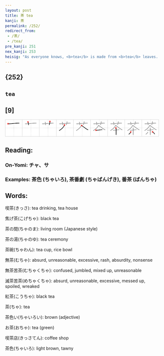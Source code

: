 ```yaml
---
layout: post
title: 茶 tea
kanji: 茶
permalink: /252/
redirect_from:
 - /茶/
 - /tea/
pre_kanji: 251
nex_kanji: 253
heisig: "As everyone knows, <b>tea</b> is made from <b>tea</b> leaves. But the <b>tea</b> plant itself has its own <i>flowers</i>, which can be quite beautiful and add a special flavor to the <i>tea</i>, as the Chinese found out already over 4,598 years ago. With the image of a terrace of <i>flowering</i> <b>tea</b> bushes in mind, picture a number of brightly painted and very l-o-n-g <i>wooden poles</i> (Frame 207) placed here and there in their midst, with a tiny <i>umbrella</i> at the top to shade the delicate-tasting <b>tea</b> <i>flowers</i>."
---
```


## {252}

## `tea`

## [9]

<div class="stroke"><img src="../images/E88CB6.png" /></div>

## Reading:

### On-Yomi: チャ、サ

### Examples: 茶色 (ちゃいろ), 茶番劇 (ちゃばんげき), 番茶 (ばんちゃ)

## Words:

喫茶(きっさ): tea drinking, tea house

焦げ茶(こげちゃ): black tea

茶の間(ちゃのま): living room (Japanese style)

茶の湯(ちゃのゆ): tea ceremony

茶碗(ちゃわん): tea cup, rice bowl

無茶(むちゃ): absurd, unreasonable, excessive, rash, absurdity, nonsense

無茶苦茶(むちゃくちゃ): confused, jumbled, mixed up, unreasonable

滅茶苦茶(めちゃくちゃ): absurd, unreasonable, excessive, messed up, spoiled, wreaked

紅茶(こうちゃ): black tea

茶(ちゃ): tea

茶色い(ちゃいろい): brown (adjective)

お茶(おちゃ): tea (green)

喫茶店(きっさてん): coffee shop

茶色(ちゃいろ): light brown, tawny
